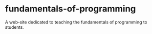 # fundamentals-of-programming
A web-site dedicated to teaching the fundamentals of programming to students.
